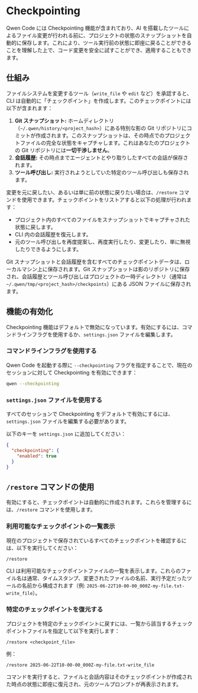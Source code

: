 # Checkpointing

Qwen Code には Checkpointing 機能が含まれており、AI を搭載したツールによるファイル変更が行われる前に、プロジェクトの状態のスナップショットを自動的に保存します。これにより、ツール実行前の状態に即座に戻ることができることを理解した上で、コード変更を安全に試すことができ、適用することもできます。

## 仕組み

ファイルシステムを変更するツール（`write_file` や `edit` など）を承認すると、CLI は自動的に「チェックポイント」を作成します。このチェックポイントには以下が含まれます：

1.  **Git スナップショット:** ホームディレクトリ（`~/.qwen/history/<project_hash>`）にある特別な影の Git リポジトリにコミットが作成されます。このスナップショットは、その時点でのプロジェクトファイルの完全な状態をキャプチャします。これはあなたのプロジェクトの Git リポジトリには**一切干渉しません**。
2.  **会話履歴:** その時点までエージェントとやり取りしたすべての会話が保存されます。
3.  **ツール呼び出し:** 実行されようとしていた特定のツール呼び出しも保存されます。

変更を元に戻したい、あるいは単に前の状態に戻りたい場合は、`/restore` コマンドを使用できます。チェックポイントをリストアすると以下の処理が行われます：

- プロジェクト内のすべてのファイルをスナップショットでキャプチャされた状態に戻します。
- CLI 内の会話履歴を復元します。
- 元のツール呼び出しを再度提案し、再度実行したり、変更したり、単に無視したりできるようにします。

Git スナップショットと会話履歴を含むすべてのチェックポイントデータは、ローカルマシン上に保存されます。Git スナップショットは影のリポジトリに保存され、会話履歴とツール呼び出しはプロジェクトの一時ディレクトリ（通常は `~/.qwen/tmp/<project_hash>/checkpoints`）にある JSON ファイルに保存されます。

## 機能の有効化

Checkpointing 機能はデフォルトで無効になっています。有効にするには、コマンドラインフラグを使用するか、`settings.json` ファイルを編集します。

### コマンドラインフラグを使用する

Qwen Code を起動する際に `--checkpointing` フラグを指定することで、現在のセッションに対して Checkpointing を有効にできます：

```bash
qwen --checkpointing
```

### `settings.json` ファイルを使用する

すべてのセッションで Checkpointing をデフォルトで有効にするには、`settings.json` ファイルを編集する必要があります。

以下のキーを `settings.json` に追加してください：

```json
{
  "checkpointing": {
    "enabled": true
  }
}
```

## `/restore` コマンドの使用

有効にすると、チェックポイントは自動的に作成されます。これらを管理するには、`/restore` コマンドを使用します。

### 利用可能なチェックポイントの一覧表示

現在のプロジェクトで保存されているすべてのチェックポイントを確認するには、以下を実行してください：

```
/restore
```

CLI は利用可能なチェックポイントファイルの一覧を表示します。これらのファイル名は通常、タイムスタンプ、変更されたファイルの名前、実行予定だったツールの名前から構成されます（例: `2025-06-22T10-00-00_000Z-my-file.txt-write_file`）。

### 特定のチェックポイントを復元する

プロジェクトを特定のチェックポイントに戻すには、一覧から該当するチェックポイントファイルを指定して以下を実行します：

```
/restore <checkpoint_file>
```

例：

```
/restore 2025-06-22T10-00-00_000Z-my-file.txt-write_file
```

コマンドを実行すると、ファイルと会話内容はそのチェックポイントが作成された時点の状態に即座に復元され、元のツールプロンプトが再表示されます。